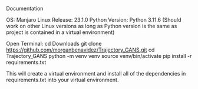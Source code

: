 Documentation

OS: Manjaro Linux
Release: 23.1.0
Python Version: Python 3.11.6
(Should work on other Linux versions as long as Python version is the same as project is contained in a virtual environment)

Open Terminal:
cd Downloads
git clone https://github.com/morganbenavidez/Trajectory_GANS.git
cd Trajectory_GANS
python -m venv venv
source venv/bin/activate
pip install -r requirements.txt

This will create a virtual environment and install all of the dependencies in requirements.txt into your virtual environment.
